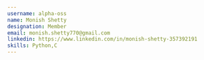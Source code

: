 ```yaml
---
username: alpha-oss
name: Monish Shetty
designation: Member
email: monish.shetty770@gmail.com
linkedin: https://www.linkedin.com/in/monish-shetty-357392191
skills: Python,C
---
```

























